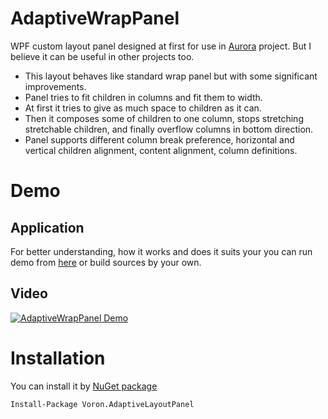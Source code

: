 # AdaptiveWrapPanel
WPF custom layout panel designed at first for use in [Aurora](https://github.com/antonpup/Aurora) project.
But I believe it can be useful in other projects too.

* This layout behaves like standard wrap panel but with some significant improvements. 
* Panel tries to fit children in columns and fit them to width. 
* At first it tries to give as much space to children as it can. 
* Then it composes some of children to one column, stops stretching stretchable children, and finally overflow columns in bottom direction.
* Panel supports different column break preference, horizontal and vertical children alignment, content alignment, column definitions.
# Demo
## Application
For better understanding, how it works and does it suits your you can run demo from [here](https://github.com/VoronFX/AdaptiveWrapPanel/releases/) or build sources by your own.
## Video
[![AdaptiveWrapPanel Demo](https://i.ytimg.com/vi_webp/hDXOdZiT25I/maxresdefault.webp)](https://youtu.be/hDXOdZiT25I)

# Installation
You can install it by [NuGet package](https://www.nuget.org/packages/Voron.AdaptiveLayoutPanel/)
```
Install-Package Voron.AdaptiveLayoutPanel
```

